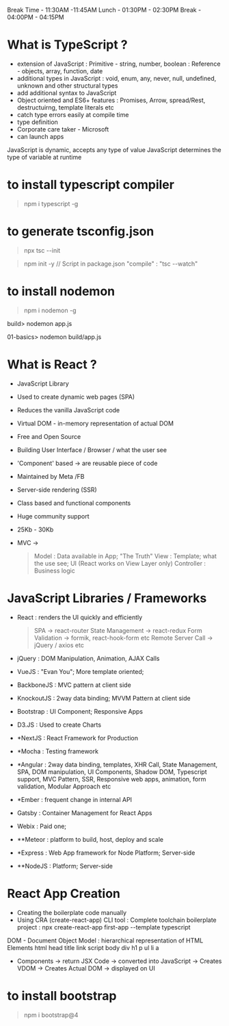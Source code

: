 Break Time - 11:30AM -11:45AM
Lunch - 01:30PM - 02:30PM
Break - 04:00PM - 04:15PM

# What is TypeScript ?
- extension of JavaScript 
    : Primitive - string, number, boolean
    : Reference - objects, array, function, date
- additional types in JavaScript
    : void, enum, any, never, null, undefined, unknown and other structural types
- add additional syntax to JavaScript
- Object oriented and ES6+ features
    : Promises, Arrow, spread/Rest, destructuirng, template literals etc
- catch type errors easily at compile time 
- type definition
- Corporate care taker - Microsoft
- can launch apps


JavaScript is dynamic, accepts any type of value
JavaScript determines the type of variable at runtime


# to install typescript compiler
> npm i typescript -g


# to generate tsconfig.json
> npx tsc --init

> npm init -y
// Script in package.json
"compile" : "tsc --watch"

# to install nodemon
> npm i nodemon -g

build> nodemon app.js

01-basics> nodemon build/app.js



# What is React ?
- JavaScript Library
- Used to create dynamic web pages (SPA)
- Reduces the vanilla JavaScript code
- Virtual DOM - in-memory representation of actual DOM
- Free and Open Source
- Building User Interface / Browser / what the user see
- 'Component' based -> are reusable piece of code
- Maintained by Meta /FB
- Server-side rendering (SSR)
- Class based and functional components
- Huge community support
- 25Kb - 30Kb

- MVC -> 
    > Model : Data available in App;  "The Truth"
    > View : Template; what the use see; UI (React works on View Layer only)
    > Controller : Business logic

# JavaScript Libraries / Frameworks
- React : renders the UI quickly and efficiently
    > SPA -> react-router
    > State Management -> react-redux
    > Form Validation -> formik, react-hook-form etc
    > Remote Server Call -> jQuery / axios etc

- jQuery : DOM Manipulation, Animation, AJAX Calls
- VueJS : "Evan You"; More template oriented; 
- BackboneJS : MVC pattern at client side
- KnockoutJS : 2way data binding; MVVM Pattern at client side
- Bootstrap : UI Component; Responsive Apps
- D3.JS : Used to create Charts
- *NextJS : React Framework for Production
- *Mocha : Testing framework
- *Angular : 2way data binding, templates, XHR Call, State Management, SPA, DOM manipulation, UI Components, Shadow DOM, Typescript support, MVC Pattern, SSR, Responsive web apps, animation, form validation, Modular Approach etc
- *Ember : frequent change in internal API
- Gatsby : Container Management for React Apps
- Webix : Paid one;
- **Meteor : platform to build, host, deploy and scale

- *Express : Web App framework for Node Platform; Server-side
- **NodeJS : Platform; Server-side


# React App Creation
- Creating the boilerplate code manually
- Using CRA (create-react-app) CLI tool
    : Complete toolchain boilerplate project
    : npx create-react-app first-app --template typescript

DOM - Document Object Model : hierarchical representation of HTML Elements
html
    head
        title
        link
        script
    body
        div
            h1
            p
            ul
                li
                    a


- Components -> return JSX Code -> converted into JavaScript -> Creates VDOM -> Creates Actual DOM -> displayed on UI

# to install bootstrap
> npm i bootstrap@4